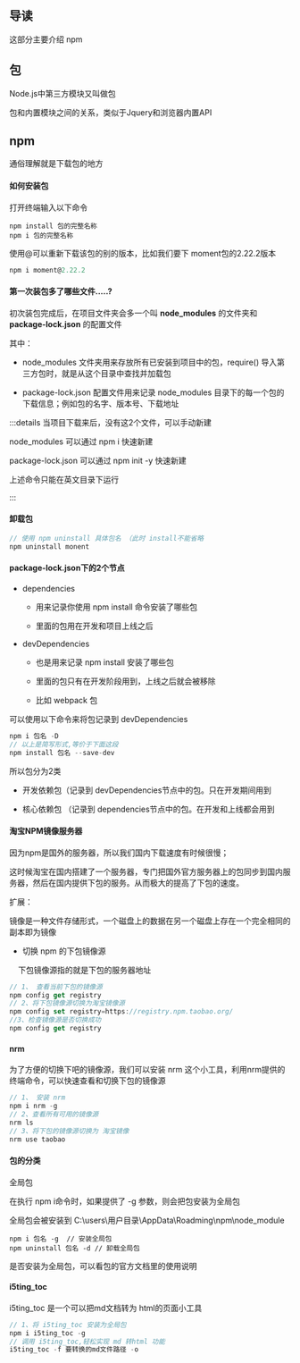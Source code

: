 ## 导读

这部分主要介绍 npm

## 包

Node.js中第三方模块又叫做包

包和内置模块之间的关系，类似于Jquery和浏览器内置API

## npm

通俗理解就是下载包的地方

#### 如何安装包

打开终端输入以下命令

```npm
npm install 包的完整名称
npm i 包的完整名称

```

使用@可以重新下载该包的别的版本，比如我们要下 moment包的2.22.2版本

```javascript
npm i moment@2.22.2
```

#### 第一次装包多了哪些文件.....?

初次装包完成后，在项目文件夹会多一个叫 **node_modules** 的文件夹和 **package-lock.json** 的配置文件

其中：

- node_modules 文件夹用来存放所有已安装到项目中的包，require() 导入第三方包时，就是从这个目录中查找并加载包

- package-lock.json 配置文件用来记录 node_modules 目录下的每一个包的下载信息；例如包的名字、版本号、下载地址

:::details 当项目下载来后，没有这2个文件，可以手动新建

node_modules 可以通过 npm i 快速新建

package-lock.json 可以通过 npm init -y 快速新建

上述命令只能在英文目录下运行

:::

#### 卸载包

```javascript
// 使用 npm uninstall 具体包名 （此时 install不能省略
npm uninstall monent
```

#### package-lock.json下的2个节点

- dependencies
  
  - 用来记录你使用 npm install 命令安装了哪些包
  
  - 里面的包用在开发和项目上线之后

- devDependencies
  
  - 也是用来记录 npm install 安装了哪些包
  
  - 里面的包只有在开发阶段用到，上线之后就会被移除
  
  - 比如 webpack 包

可以使用以下命令来将包记录到 devDependencies

```javascript
npm i 包名 -D
// 以上是简写形式,等价于下面这段
npm install 包名 --save-dev
```

所以包分为2类

- 开发依赖包（记录到 devDependencies节点中的包。只在开发期间用到

- 核心依赖包 （记录到 dependencies节点中的包。在开发和上线都会用到

#### 淘宝NPM镜像服务器

因为npm是国外的服务器，所以我们国内下载速度有时候很慢；

这时候淘宝在国内搭建了一个服务器，专门把国外官方服务器上的包同步到国内服务器，然后在国内提供下包的服务。从而极大的提高了下包的速度。

扩展：

镜像是一种文件存储形式，一个磁盘上的数据在另一个磁盘上存在一个完全相同的副本即为镜像

- 切换 npm 的下包镜像源

    下包镜像源指的就是下包的服务器地址

```javascript
// 1、 查看当前下包的镜像源
npm config get registry
// 2、将下包镜像源切换为淘宝镜像源
npm config set registry=https://registry.npm.taobao.org/
//3、检查镜像源是否切换成功
npm config get registry
```

#### nrm

为了方便的切换下吧的镜像源，我们可以安装 nrm 这个小工具，利用nrm提供的终端命令，可以快速查看和切换下包的镜像源

```javascript
// 1、 安装 nrm
npm i nrm -g
// 2、查看所有可用的镜像源
nrm ls
// 3、将下包的镜像源切换为 淘宝镜像
nrm use taobao
```

#### 包的分类

全局包

在执行 npm i命令时，如果提供了 -g 参数，则会把包安装为全局包

全局包会被安装到 C:\users\用户目录\AppData\Roadming\npm\node_module

```javastacktrace
npm i 包名 -g  // 安装全局包
npm uninstall 包名 -d // 卸载全局包
```

是否安装为全局包，可以看包的官方文档里的使用说明

#### i5ting_toc

i5ting_toc 是一个可以把md文档转为 html的页面小工具

```javascript
// 1、将 i5ting_toc 安装为全局包
npm i i5ting_toc -g
// 调用 i5ting_toc,轻松实现 md 转html 功能
i5ting_toc -f 要转换的md文件路径 -o
```